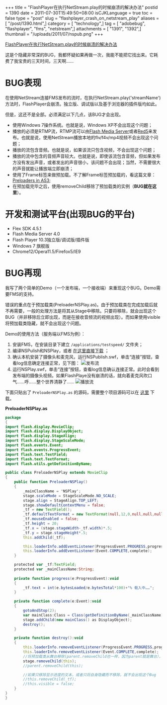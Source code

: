 +++
title = "FlashPlayer在执行NetStream.play的时候崩溃的解决办法"
postid = 1390
date = 2011-07-30T15:49:50+08:00
isCJKLanguage = true
toc = false
type = "post"
slug = "flashplayer_crash_on_netstream_play"
aliases = [ "/post/1390.html",]
category = [ "technology",]
tag = [ "adobebug", "flashplayer", "fms", "netstream",]
attachments = [ "1391", "1392",]
thumbnail = "/uploads/2011/07/nspub.png"
+++


[FlashPlayer在执行NetStream.play的时候崩溃的解决办法](https://blog.zengrong.net/post/1390.html)

这是个隐藏非常深的BUG，我都怀疑如果再做一次，我能不能把它找出来。它耗费了我宝贵的三天时间，三天啊……

# BUG表现

在使用NetStream连接FMS发布的流时，在执行NetStream.play('streamName')方法时，FlashPlayer会崩溃。独立版、调试版以及基于浏览器的插件版均如此。

但是，这还不是全部。必须满足以下几点，该BUG才会出现。

- 使用Windows 7操作系统。也就是说，Windows XP不会出现这个问题；
- 播放的必须是RTMP流，RTMP流可以由[Flash Media Server](http://www.adobe.com/products/flashmediaserver/)或者[Red5](http://www.red5.org/)来发布。也就是说，使用NetStream播放本地的flv/f4v/mp4视频不会出现这个问题；
- 播放的流包含音频。也就是说，如果该流只包含视频，不会出现这个问题；
- 播放的流中包含的音频声音较大。也就是说，即使该流包含音频，但如果发布方没有发出声音，或者发出的声音很小，该问题不会出现；当然，不需要很大的声音就能让播放端立即崩溃；
- 使用了Frame标签来做预加载。不了解Frame标签预加载的，看这篇文章：[Preloaders in AS3](http://www.bit-101.com/blog/?p=946);
- 在预加载完毕之后，使用removeChild移除了预加载类的实例（**BUG就在这里**）。

# 开发和测试平台(出现BUG的平台)

- Flex SDK 4.5.1
- Flash Media Server 4.0
- Flash Player 10.3独立版/调试版/插件版
- Windows 7 旗舰版
- Chrome12/Opera11.5/Firefox5/IE9

# BUG再现

我写了两个简单的Demo（一个发布端，一个接收端）来重现这个BUG。Demo需要FMS的支持。

错误的重点在于预加载类(PreloaderNSPlay.as)。由于预加载类在完成加载后就不再需要，一般的处理方法是将其从Stage中移除。只要将移除，就会出现这个BUG（并非移除后立即出现，而是在接收音频流的视频出现）。而如果使用visible将预加载类隐藏，就不会出现这个问题。

Demo的使用方法（服务端以FMS为例）：

1. 安装FMS，在安装目录下建立 `/applications/testspeed/` 文件夹；
2. 编译NSPulish和NSPlay，或者 [在这里直接下载][1] ；
3. 确认本机安装了摄像头和麦克风，运行NSPublish.swf，单击“连接”按钮，查看log信息确定连接正常，见下图：
![发布流](/uploads/2011/07/nspub.png)
4. 运行NSPlay.swf，单击“连接”按钮，查看log信息确认连接正常。此时会看到发布端的摄像头视频。如果FlashPlaye没有崩溃的话，就向着麦克风吹口气……呼……整个世界清静了……
![播放流](/uploads/2011/07/nsplay.png)

下面只贴出了 `PreloaderNSPlay.as` 的源码，需要整个项目源码可以在 [这里][2] 下载。

**PreloaderNSPlay.as**

``` actionscript
package
{
import flash.display.MovieClip;
import flash.display.DisplayObject;
import flash.display.StageAlign;
import flash.display.StageScaleMode;
import flash.events.Event;
import flash.events.ProgressEvent;
import flash.text.TextField;
import flash.text.TextFormat;
import flash.utils.getDefinitionByName;

public class PreloaderNSPlay extends MovieClip 
{
	public function PreloaderNSPlay()
	{
		_mainClassName = 'NSPlay';
		stage.scaleMode = StageScaleMode.NO_SCALE;
		stage.align = StageAlign.TOP_LEFT;
		stage.showDefaultContextMenu = false;
		_tf = new TextField();
		_tf.defaultTextFormat = new TextFormat(null,12,0,null,null,null,null,null,"center");
		_tf.mouseEnabled = false;
		_tf.height = 20;
		_tf.x = (stage.stageWidth-_tf.width)*.5;
		_tf.y = stage.stageHeight*.5;
		this.addChild(_tf);

		this.loaderInfo.addEventListener(ProgressEvent.PROGRESS,progress);
		this.loaderInfo.addEventListener(Event.COMPLETE,complete);
	}

	protected var _tf:TextField;
	protected var _mainClassName:String;
	
	private function progress(e:ProgressEvent):void
	{
		_tf.text = int(e.bytesLoaded/e.bytesTotal*100)+"% 载入中……";
	}

	private function complete(e:Event):void
	{
		gotoAndStop(2);
		var mainClass:Class = Class(getDefinitionByName(_mainClassName));
		stage.addChild(new mainClass() as DisplayObject);
		destroy();
	}

	private function destroy():void
	{
		this.loaderInfo.removeEventListener(ProgressEvent.PROGRESS,progress);
		this.loaderInfo.removeEventListener(Event.COMPLETE,complete);
		//将预加载类从舞台移除(parent.removeChild也一样，因为parent就是舞台），就会导致Flash Player崩溃
		stage.removeChild(this);
		//parent.removeChild(this);

		//如果只移除显示进度的文本，或者只将自身隐藏而不移除，就不会出现这个Bug
		//this.removeChild(_tf);
		//this.visible = false;
	}
}
}
```

[1]: https://github.com/zrong/blog/tree/master/media/2011/07/flashplayer_crash_on_netstream_play/bin
[2]: https://github.com/zrong/blog/tree/master/media/2011/07/flashplayer_crash_on_netstream_play
